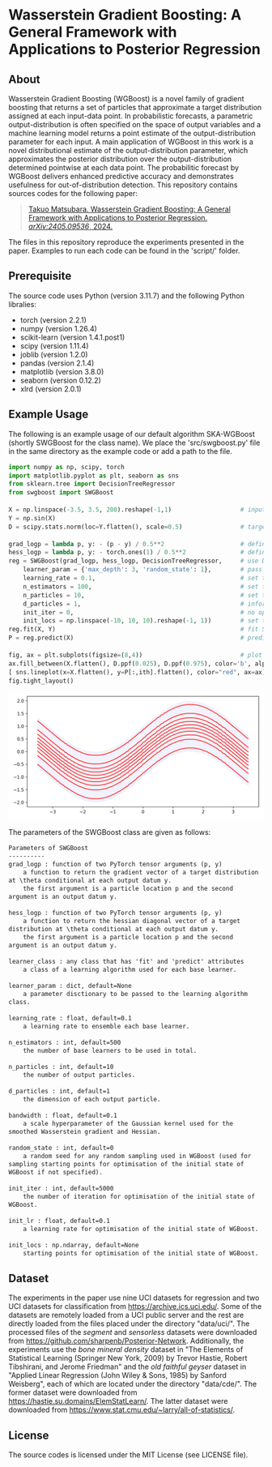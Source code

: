 # Wasserstein Gradient Boosting: A General Framework with Applications to Posterior Regression



## About

Wasserstein Gradient Boosting (WGBoost) is a novel family of gradient boosting that returns a set of particles that approximate a target distribution assigned at each input-data point.
In probabilistic forecasts, a parametric output-distribution is often specified on the space of output variables and a machine learning model returns a point estimate of the output-distribution parameter for each input.
A main application of WGBoost in this work is a novel distributional estimate of the output-distribution parameter, which approximates the posterior distribution over the output-distribution determined pointwise at each data point.
The probabilitic forecast by WGBoost delivers enhanced predictive accuracy and demonstrates usefulness for out-of-distribution detection.
This repository contains sources codes for the following paper:

> [Takuo Matsubara. Wasserstein Gradient Boosting: A General Framework with Applications to Posterior Regression. *arXiv:2405.09536*, 2024.](https://arxiv.org/abs/2405.09536)

The files in this repository reproduce the experiments presented in the paper. Examples to run each code can be found in the 'script/' folder.



## Prerequisite

The source code uses Python (version 3.11.7) and the following Python libralies:

- torch (version 2.2.1)
- numpy (version 1.26.4)
- scikit-learn (version 1.4.1.post1)
- scipy (version 1.11.4)
- joblib (version 1.2.0)
- pandas (version 2.1.4)
- matplotlib (version 3.8.0)
- seaborn (version 0.12.2)
- xlrd (version 2.0.1)



## Example Usage

The following is an example usage of our default algorithm SKA-WGBoost (shortly SWGBoost for the class name).
We place the 'src/swgboost.py' file in the same directory as the example code or add a path to the file.

```python
import numpy as np, scipy, torch
import matplotlib.pyplot as plt, seaborn as sns
from sklearn.tree import DecisionTreeRegressor
from swgboost import SWGBoost

X = np.linspace(-3.5, 3.5, 200).reshape(-1,1)                   # input data
Y = np.sin(X)                                                   
D = scipy.stats.norm(loc=Y.flatten(), scale=0.5)                # target distributions N( p | m=y_i, s=0.5 ) conditional on each y_i in Y = sin(X)

grad_logp = lambda p, y: - (p - y) / 0.5**2                     # define the log gradient of the target distribution N( p | m=y, s=0.5 ) at a location p conditional on a value y
hess_logp = lambda p, y: - torch.ones(1) / 0.5**2               # define the log hessian diagonal of the target distribution N( p | m=y, s=0.5 ) at a location p conditional on a value y
reg = SWGBoost(grad_logp, hess_logp, DecisionTreeRegressor,     # use DecisionTreeRegressor as each base learner 
    learner_param = {'max_depth': 3, 'random_state': 1},        # pass hyperparameters to DecisionTreeRegressor
    learning_rate = 0.1,                                        # set the learning rate
    n_estimators = 100,                                         # set the number of base learners to be used
    n_particles = 10,                                           # set the number of output particles of SWGBoost
    d_particles = 1,                                            # inform the dimension of each output particle of SWGBoost
    init_iter = 0,                                              # no optimisation for the initial state of SWGBoost
    init_locs = np.linspace(-10, 10, 10).reshape(-1, 1))        # set the initial state of SWGBoost
reg.fit(X, Y)                                                   # fit SWGBoost
P = reg.predict(X)                                              # predict by SWGBoost

fig, ax = plt.subplots(figsize=(8,4))                           # plot the output
ax.fill_between(X.flatten(), D.ppf(0.025), D.ppf(0.975), color='b', alpha=0.05)
[ sns.lineplot(x=X.flatten(), y=P[:,ith].flatten(), color="red", ax=ax) for ith in range(reg.n_particles) ]
fig.tight_layout()
```

![illustration of SWGBoost](./supplement/result/demo.png)

The parameters of the SWGBoost class are given as follows:

```
Parameters of SWGBoost
----------
grad_logp : function of two PyTorch tensor arguments (p, y)
    a function to return the gradient vector of a target distribution at \theta conditional at each output datum y.
    the first argument is a particle location p and the second argument is an output datum y.

hess_logp : function of two PyTorch tensor arguments (p, y)
    a function to return the hessian diagonal vector of a target distribution at \theta conditional at each output datum y.
    the first argument is a particle location p and the second argument is an output datum y.

learner_class : any class that has 'fit' and 'predict' attributes
    a class of a learning algorithm used for each base learner.

learner_param : dict, default=None
    a parameter disctionary to be passed to the learning algorithm class.

learning_rate : float, default=0.1
    a learning rate to ensemble each base learner.

n_estimators : int, default=500
    the number of base learners to be used in total.

n_particles : int, default=10
    the number of output particles. 

d_particles : int, default=1
    the dimension of each output particle.

bandwidth : float, default=0.1
    a scale hyperparameter of the Gaussian kernel used for the smoothed Wasserstein gradient and Hessian.

random_state : int, default=0
    a random seed for any random sampling used in WGBoost (used for sampling starting points for optimisation of the initial state of WGBoost if not specified).

init_iter : int, default=5000
    the number of iteration for optimisation of the initial state of WGBoost.

init_lr : float, default=0.1
    a learning rate for optimisation of the initial state of WGBoost.

init_locs : np.ndarray, default=None
    starting points for optimisation of the initial state of WGBoost.
```



## Dataset

The experiments in the paper use nine UCI datasets for regression and two UCI datasets for classification from https://archive.ics.uci.edu/.
Some of the datasets are remotely loaded from a UCI public server and the rest are directly loaded from the files placed under the directory "data/uci/".
The processed files of the *segment* and *sensorless* datasets were downloaded from https://github.com/sharpenb/Posterior-Network.
Additionally, the experiments use the *bone mineral density* dataset in "The Elements of Statistical Learning (Springer New York, 2009) by Trevor Hastie, Robert Tibshirani, and Jerome Friedman" and the *old faithful geyser* dataset in "Applied Linear Regression (John Wiley & Sons, 1985) by Sanford Weisberg", each of which are located under the directory "data/cde/".
The former dataset were downloaded from https://hastie.su.domains/ElemStatLearn/.
The latter dataset were downloaded from https://www.stat.cmu.edu/~larry/all-of-statistics/.



## License

The source codes is licensed under the MIT License (see LICENSE file).


